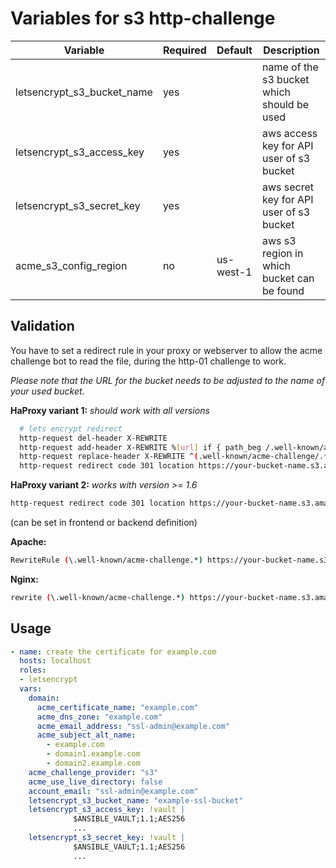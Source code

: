 # Variables for s3 http-challenge

| Variable                            | Required | Default   | Description
|-------------------------------------|----------|-----------|------------
| letsencrypt_s3_bucket_name          | yes      |           | name of the s3 bucket which should be used
| letsencrypt_s3_access_key           | yes      |           | aws access key for API user of s3 bucket
| letsencrypt_s3_secret_key           | yes      |           | aws secret key for API user of s3 bucket
| acme_s3_config_region        | no       | us-west-1 | aws s3 region in which bucket can be found

## Validation

You have to set a redirect rule in your proxy or webserver to allow the acme challenge bot to read the file, during the http-01 challenge to work.

*Please note that the URL for the bucket needs to be adjusted to the name of your used bucket.*

**HaProxy variant 1:**
*should work with all versions*

```bash
  # lets encrypt redirect
  http-request del-header X-REWRITE
  http-request add-header X-REWRITE %[url] if { path_beg /.well-known/acme-challenge }
  http-request replace-header X-REWRITE ^(.well-known/acme-challenge/.*)?$ /\1 if { hdr_cnt(X-REWRITE) gt 0 }
  http-request redirect code 301 location https://your-bucket-name.s3.amazonaws.com%[hdr(X-REWRITE)] if { hdr_cnt(X-REWRITE) gt 0 }
```

**HaProxy variant 2:**
*works with version >= 1.6*

```bash
http-request redirect code 301 location https://your-bucket-name.s3.amazonaws.com%[url,regsub(^/.well-known/acme-challenge,/.well-known/acme-challenge,)] if { path_beg /.well-known/acme-challenge }
```

(can be set in frontend or backend definition)

**Apache:**

```bash
RewriteRule (\.well-known/acme-challenge.*) https://your-bucket-name.s3.amazonaws.com/$1
```

**Nginx:**

```bash
rewrite (\.well-known/acme-challenge.*) https://your-bucket-name.s3.amazonaws.com/$1
```

## Usage

```yaml
- name: create the certificate for example.com
  hosts: localhost
  roles:
  - letsencrypt
  vars:
    domain:
      acme_certificate_name: "example.com"
      acme_dns_zone: "example.com"
      acme_email_address: "ssl-admin@example.com"
      acme_subject_alt_name:
        - example.com
        - domain1.example.com
        - domain2.example.com
    acme_challenge_provider: "s3"
    acme_use_live_directory: false
    account_email: "ssl-admin@example.com"
    letsencrypt_s3_bucket_name: "example-ssl-bucket"
    letsencrypt_s3_access_key: !vault |
              $ANSIBLE_VAULT;1.1;AES256
              ...
    letsencrypt_s3_secret_key: !vault |
              $ANSIBLE_VAULT;1.1;AES256
              ...
```
